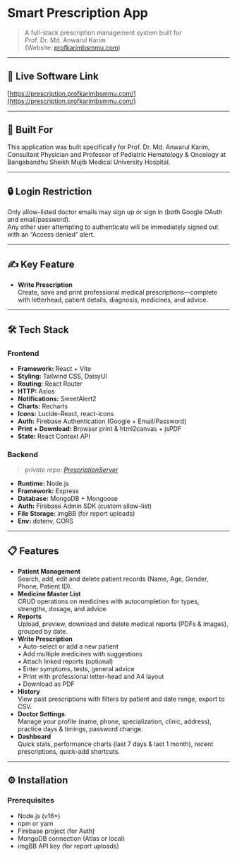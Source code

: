 # Smart Prescription App

> A full-stack prescription management system built for  
> Prof. Dr. Md. Anwarul Karim  
> (Website: [profkarimbsmmu.com](https://profkarimbsmmu.com/))

---

## 🚀 Live Software Link

[https://prescription.profkarimbsmmu.com/](https://prescription.profkarimbsmmu.com/)

---

## 🎯 Built For

This application was built specifically for Prof. Dr. Md. Anwarul Karim,  
Consultant Physician and Professor of Pediatric Hematology & Oncology at  
Bangabandhu Sheikh Mujib Medical University Hospital.

---

## 🔒 Login Restriction

Only allow-listed doctor emails may sign up or sign in (both Google OAuth and email/password).  
Any other user attempting to authenticate will be immediately signed out with an “Access denied” alert.

---

## ✍️ Key Feature

- **Write Prescription**  
  Create, save and print professional medical prescriptions—complete with letterhead, patient details, diagnosis, medicines, and advice.

---

## 🛠 Tech Stack

### Frontend

- **Framework:** React + Vite  
- **Styling:** Tailwind CSS, DaisyUI  
- **Routing:** React Router  
- **HTTP:** Axios  
- **Notifications:** SweetAlert2  
- **Charts:** Recharts  
- **Icons:** Lucide-React, react-icons  
- **Auth:** Firebase Authentication (Google + Email/Password)  
- **Print + Download:** Browser print & html2canvas + jsPDF  
- **State:** React Context API  

### Backend

> _private repo: [PrescriptionServer](https://github.com/zahidhasanratan/PrescriptionServer)_

- **Runtime:** Node.js  
- **Framework:** Express  
- **Database:** MongoDB + Mongoose  
- **Auth:** Firebase Admin SDK (custom allow-list)  
- **File Storage:** imgBB (for report uploads)  
- **Env:** dotenv, CORS  

---

## 📋 Features

- **Patient Management**  
  Search, add, edit and delete patient records (Name, Age, Gender, Phone, Patient ID).
- **Medicine Master List**  
  CRUD operations on medicines with autocompletion for types, strengths, dosage, and advice.
- **Reports**  
  Upload, preview, download and delete medical reports (PDFs & images), grouped by date.
- **Write Prescription**  
  • Auto-select or add a new patient  
  • Add multiple medicines with suggestions  
  • Attach linked reports (optional)  
  • Enter symptoms, tests, general advice  
  • Print with professional letter-head and A4 layout  
  • Download as PDF  
- **History**  
  View past prescriptions with filters by patient and date range, export to CSV.
- **Doctor Settings**  
  Manage your profile (name, phone, specialization, clinic, address), practice days & timings, password change.
- **Dashboard**  
  Quick stats, performance charts (last 7 days & last 1 month), recent prescriptions, quick-add shortcuts.

---

## ⚙️ Installation

### Prerequisites

- Node.js (v16+)
- npm or yarn
- Firebase project (for Auth)
- MongoDB connection (Atlas or local)
- imgBB API key (for report uploads)

